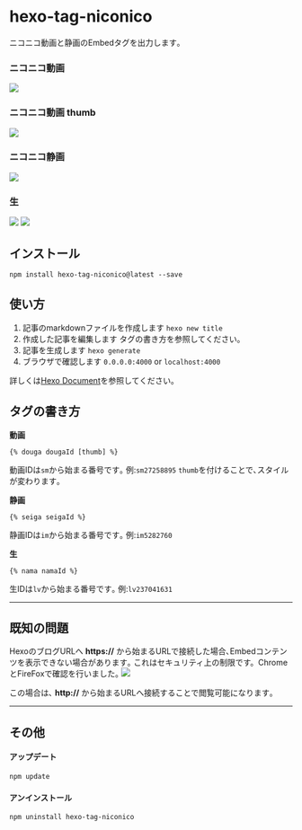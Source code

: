 hexo-tag-niconico
========================

ニコニコ動画と静画のEmbedタグを出力します｡


### ニコニコ動画
![](http://i.imgur.com/NPIbU3G.png)

### ニコニコ動画 thumb
![](http://i.imgur.com/HGMmweS.png)

### ニコニコ静画

![](http://i.imgur.com/EAHENiU.png)

### 生

![](http://i.imgur.com/IOfQFp1.png)
![](http://i.imgur.com/YocfbD9.png)


## インストール
```
npm install hexo-tag-niconico@latest --save
```

## 使い方

1. 記事のmarkdownファイルを作成します
  `hexo new title`
1. 作成した記事を編集します
  タグの書き方を参照してください｡
1. 記事を生成します
  `hexo generate`
1. ブラウザで確認します
  `0.0.0.0:4000` or `localhost:4000`

詳しくは[Hexo Document](https://hexo.io/docs/commands.html)を参照してください｡

## タグの書き方

**動画**

```
{% douga dougaId [thumb] %}
```
動画IDは`sm`から始まる番号です｡ 例:`sm27258895`
`thumb`を付けることで､スタイルが変わります｡


**静画**

```
{% seiga seigaId %}
```
静画IDは`im`から始まる番号です｡ 例:`im5282760`


**生**

```
{% nama namaId %}
```
生IDは`lv`から始まる番号です｡ 例:`lv237041631`


---

## 既知の問題

HexoのブログURLへ **https://** から始まるURLで接続した場合､Embedコンテンツを表示できない場合があります｡
これはセキュリティ上の制限です。ChromeとFireFoxで確認を行いました｡
![](http://i.imgur.com/UxDuBB2.png?1)

この場合は､ **http://** から始まるURLへ接続することで閲覧可能になります｡

---

## その他

#### アップデート
```
npm update
```

#### アンインストール
```
npm uninstall hexo-tag-niconico
```
